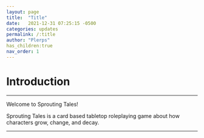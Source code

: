 ```yaml
---
layout: page
title:  "Title"
date:   2021-12-31 07:25:15 -0500
categories: updates
permalink: /:title
author: "Plerps"
has_children:true
nav_order: 1
---
```


# Introduction

---

Welcome to Sprouting Tales! 

Sprouting Tales is a card based tabletop roleplaying game about how characters grow, change, and decay.

---

